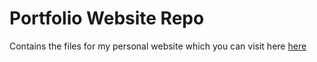 # Portfolio Website Repo
Contains the files for my personal website which you can visit here [here](https://maxschulten.info)